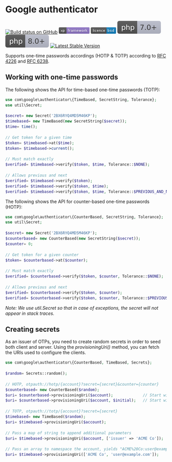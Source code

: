 Google authenticator
====================

[![Build status on GitHub](https://github.com/xp-forge/google-authenticator/workflows/Tests/badge.svg)](https://github.com/xp-forge/google-authenticator/actions)
[![XP Framework Module](https://raw.githubusercontent.com/xp-framework/web/master/static/xp-framework-badge.png)](https://github.com/xp-framework/core)
[![BSD Licence](https://raw.githubusercontent.com/xp-framework/web/master/static/licence-bsd.png)](https://github.com/xp-framework/core/blob/master/LICENCE.md)
[![Requires PHP 7.0+](https://raw.githubusercontent.com/xp-framework/web/master/static/php-7_0plus.svg)](http://php.net/)
[![Supports PHP 8.0+](https://raw.githubusercontent.com/xp-framework/web/master/static/php-8_0plus.svg)](http://php.net/)
[![Latest Stable Version](https://poser.pugx.org/xp-forge/google-authenticator/version.png)](https://packagist.org/packages/xp-forge/google-authenticator)

Supports one-time passwords accordings (HOTP & TOTP) according to [RFC 4226](http://tools.ietf.org/html/rfc4226) and [RFC 6238](http://tools.ietf.org/html/rfc6238).

Working with one-time passwords
-------------------------------
The following shows the API for time-based one-time passwords (TOTP):

```php
use com\google\authenticator\{TimeBased, SecretString, Tolerance};
use util\Secret;

$secret= new Secret('2BX6RYQ4MD5M46KP');
$timebased= new TimeBased(new SecretString($secret));
$time= time();

// Get token for a given time
$token= $timebased->at($time);
$token= $timebased->current();

// Must match exactly
$verified= $timebased->verify($token, $time, Tolerance::$NONE);

// Allows previous and next
$verified= $timebased->verify($token);
$verified= $timebased->verify($token, $time);
$verified= $timebased->verify($token, $time, Tolerance::$PREVIOUS_AND_NEXT);
```

The following shows the API for counter-based one-time passwords (HOTP):

```php
use com\google\authenticator\{CounterBased, SecretString, Tolerance};
use util\Secret;

$secret= new Secret('2BX6RYQ4MD5M46KP');
$counterbased= new CounterBased(new SecretString($secret));
$counter= 0;

// Get token for a given counter
$token= $counterbased->at($counter);

// Must match exactly
$verified= $counterbased->verify($token, $counter, Tolerance::$NONE);

// Allows previous and next
$verified= $counterbased->verify($token, $counter);
$verified= $counterbased->verify($token, $counter, Tolerance::$PREVIOUS_AND_NEXT);
```

*Note: We use util.Secret so that in case of exceptions, the secret will not appear in stack traces.*

Creating secrets
----------------
As an issuer of OTPs, you need to create random secrets in order to seed both client and server. Using the *provisioningUri()* method, you can fetch the URIs used to configure the clients.

```php
use com\google\authenticator\{CounterBased, TimeBased, Secrets};

$random= Secrets::random();

// HOTP, otpauth://hotp/{account}?secret={secret}&counter={counter}
$counterbased= new CounterBased($random);
$uri= $counterbased->provisioningUri($account);             // Start with counter= 0
$uri= $counterbased->provisioningUri($account, $initial);   // Start with counter= $initial

// TOTP, otpauth://totp/{account}?secret={secret}
$timebased= new TimeBased($random);
$uri= $timebased->provisioningUri($account);

// Pass a map of string to append additional parameters
$uri= $timebased->provisioningUri($account, ['issuer' => 'ACME Co']);

// Pass an array to namespace the account, yields "ACME%20Co:user@example.com"
$uri= $timebased->provisioningUri(['ACME Co', 'user@example.com']);
```